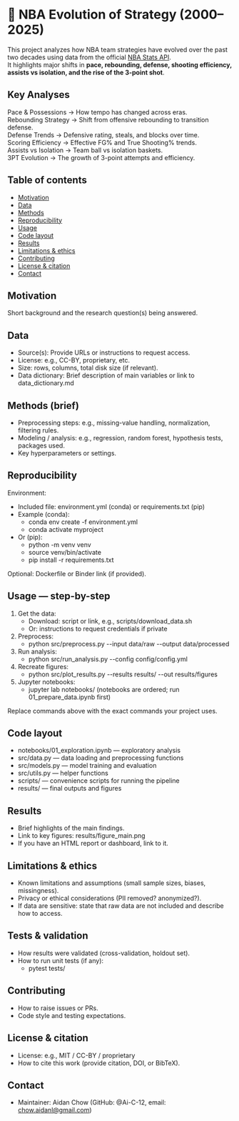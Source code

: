 # **🏀 NBA Evolution of Strategy (2000–2025)**

This project analyzes how NBA team strategies have evolved over the past two decades using data from the official [NBA Stats API](https://github.com/swar/nba_api).  
It highlights major shifts in **pace, rebounding, defense, shooting efficiency, assists vs isolation, and the rise of the 3-point shot**.

## **Key Analyses**
Pace & Possessions → How tempo has changed across eras.</br>
Rebounding Strategy → Shift from offensive rebounding to transition defense.</br>
Defense Trends → Defensive rating, steals, and blocks over time.</br>
Scoring Efficiency → Effective FG% and True Shooting% trends.</br>
Assists vs Isolation → Team ball vs isolation baskets.</br>
3PT Evolution → The growth of 3-point attempts and efficiency.</br>


## **Table of contents**
- [Motivation](#motivation)
- [Data](#data)
- [Methods](#methods)
- [Reproducibility](#reproducibility)
- [Usage](#usage)
- [Code layout](#code-layout)
- [Results](#results)
- [Limitations & ethics](#limitations--ethics)
- [Contributing](#contributing)
- [License & citation](#license--citation)
- [Contact](#contact)

## **Motivation**
Short background and the research question(s) being answered.

## **Data**
- Source(s): Provide URLs or instructions to request access.
- License: e.g., CC-BY, proprietary, etc.
- Size: rows, columns, total disk size (if relevant).
- Data dictionary: Brief description of main variables or link to data_dictionary.md

## **Methods (brief)**
- Preprocessing steps: e.g., missing-value handling, normalization, filtering rules.
- Modeling / analysis: e.g., regression, random forest, hypothesis tests, packages used.
- Key hyperparameters or settings.

## **Reproducibility**
Environment:
- Included file: environment.yml (conda) or requirements.txt (pip)
- Example (conda):
  - conda env create -f environment.yml
  - conda activate myproject
- Or (pip):
  - python -m venv venv
  - source venv/bin/activate
  - pip install -r requirements.txt

Optional: Dockerfile or Binder link (if provided).

## **Usage — step-by-step**
1. Get the data:
   - Download: script or link, e.g., scripts/download_data.sh
   - Or: instructions to request credentials if private
2. Preprocess:
   - python src/preprocess.py --input data/raw --output data/processed
3. Run analysis:
   - python src/run_analysis.py --config config/config.yml
4. Recreate figures:
   - python src/plot_results.py --results results/ --out results/figures
5. Jupyter notebooks:
   - jupyter lab notebooks/ (notebooks are ordered; run 01_prepare_data.ipynb first)

Replace commands above with the exact commands your project uses.

## **Code layout**
- notebooks/01_exploration.ipynb — exploratory analysis
- src/data.py — data loading and preprocessing functions
- src/models.py — model training and evaluation
- src/utils.py — helper functions
- scripts/ — convenience scripts for running the pipeline
- results/ — final outputs and figures

## **Results**
- Brief highlights of the main findings.
- Link to key figures: results/figure_main.png
- If you have an HTML report or dashboard, link to it.

## **Limitations & ethics**
- Known limitations and assumptions (small sample sizes, biases, missingness).
- Privacy or ethical considerations (PII removed? anonymized?).
- If data are sensitive: state that raw data are not included and describe how to access.

## **Tests & validation**
- How results were validated (cross-validation, holdout set).
- How to run unit tests (if any):
  - pytest tests/

## **Contributing**
- How to raise issues or PRs.
- Code style and testing expectations.

## **License & citation**
- License: e.g., MIT / CC-BY / proprietary
- How to cite this work (provide citation, DOI, or BibTeX).

## **Contact**
- Maintainer: Aidan Chow (GitHub: @Ai-C-12, email: chow.aidanl@gmail.com)
